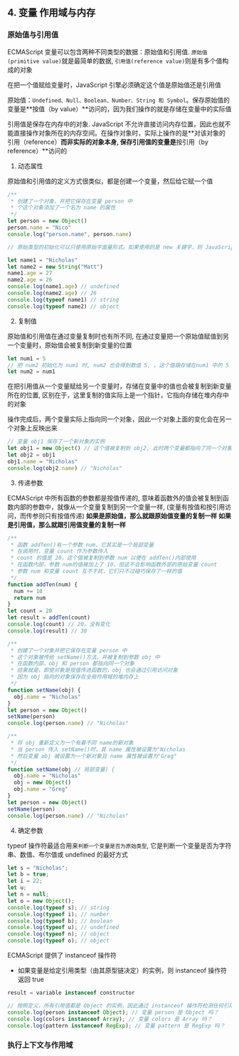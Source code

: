 ## 4. 变量 作用域与内存

### 原始值与引用值

ECMAScript 变量可以包含两种不同类型的数据：原始值和引用值. `原始值(primitive value)`就是最简单的数据, `引用值(reference value)`则是有多个值构成的对象

在把一个值赋给变量时，JavaScript 引擎必须确定这个值是原始值还是引用值

原始值：`Undefined、Null、Boolean、Number、String 和 Symbol`。保存原始值的变量是**按值（by value）**访问的，因为我们操作的就是存储在变量中的实际值

引用值是保存在内存中的对象. JavaScript 不允许直接访问内存位置，因此也就不能直接操作对象所在的内存空间。在操作对象时，实际上操作的是**对该对象的引用（reference）**而非实际的对象本身, 保存引用值的变量是**按引用（by reference）**访问的

1. 动态属性

原始值和引用值的定义方式很类似，都是创建一个变量，然后给它赋一个值

```js
/**
 * 创建了一个对象，并把它保存在变量 person 中
 * 个这个对象添加了一个名为 name 的属性
 */
let person = new Object()
person.name = "Nico"
console.log("person.name", person.name)

// 原始类型的初始化可以只使用原始字面量形式。如果使用的是 new 关键字，则 JavaScript 会创建一个 Object 类型的实例，但其行为类似原始值

let name1 = "Nicholas"
let name2 = new String("Matt")
name1.age = 27
name2.age = 26
console.log(name1.age) // undefined
console.log(name2.age) // 26
console.log(typeof name1) // string
console.log(typeof name2) // object
```

2. 复制值

原始值和引用值在通过变量复制时也有所不同, 在通过变量把一个原始值赋值到另一个变量时，原始值会被复制到新变量的位置

```js
let num1 = 5
// 把 num2 初始化为 num1 时, num2 也会得到数值 5, 。这个值跟存储在num1 中的 5 是完全独立的，因为它是那个值的副本
let num2 = num1
```

在把引用值从一个变量赋给另一个变量时，存储在变量中的值也会被复制到新变量所在的位置, 区别在于，这里复制的值实际上是一个指针，它指向存储在堆内存中的对象

操作完成后，两个变量实际上指向同一个对象，因此一个对象上面的变化会在另一个对象上反映出来

```js
// 变量 obj1 保存了一个新对象的实例
let obj1 = new Object() // 这个值被复制到 obj2, 此时两个变量都指向了同一个对象
let obj2 = obj1
obj1.name = "Nicholas"
console.log(obj2.name) // "Nicholas"
```

3. 传递参数

ECMAScript 中所有函数的参数都是按值传递的, 意味着函数外的值会被复制到函数内部的参数中，就像从一个变量复制到另一个变量一样, (变量有按值和按引用访问，而传参则只有按值传递)
**如果是原始值，那么就跟原始值变量的复制一样**
**如果是引用值，那么就跟引用值变量的复制一样**

```js
/**
 * 函数 addTen()有一个参数 num，它其实是一个局部变量
 * 在调用时，变量 count 作为参数传入
 * count 的值是 20，这个值被复制到参数 num 以便在 addTen()内部使用
 * 在函数内部，参数 num的值被加上了 10，但这不会影响函数外部的原始变量 count
 * 参数 num 和变量 count 互不干扰，它们只不过碰巧保存了一样的值
 */
function addTen(num) {
  num += 10
  return num
}
let count = 20
let result = addTen(count)
console.log(count) // 20，没有变化
console.log(result) // 30

/**
 * 创建了一个对象并把它保存在变量 person 中
 * 这个对象被传给 setName()方法，并被复制到参数 obj 中
 * 在函数内部，obj 和 person 都指向同一个对象
 * 结果就是，即使对象是按值传进函数的，obj 也会通过引用访问对象
 * 因为 obj 指向的对象保存在全局作用域的堆内存上
 */
function setName(obj) {
  obj.name = "Nicholas"
}
let person = new Object()
setName(person)
console.log(person.name) // "Nicholas"

/**
 * 将 obj 重新定义为一个有着不同 name的新对象
 * 当 person 传入 setName()时，其 name 属性被设置为"Nicholas
 * 然后变量 obj 被设置为一个新对象且 name 属性被设置为"Greg"
 */
function setName(obj // 局部变量) {
  obj.name = "Nicholas"
  obj = new Object()
  obj.name = "Greg"
}
let person = new Object()
setName(person)
console.log(person.name) // "Nicholas"
```

4. 确定参数

typeof 操作符最适合用来`判断一个变量是否为原始类型`, 它是判断一个变量是否为字符串、数值、布尔值或 undefined 的最好方式

```js
let s = "Nicholas"; 
let b = true; 
let i = 22; 
let u; 
let n = null; 
let o = new Object(); 
console.log(typeof s); // string 
console.log(typeof i); // number 
console.log(typeof b); // boolean 
console.log(typeof u); // undefined 
console.log(typeof n); // object 
console.log(typeof o); // object
```

ECMAScript 提供了 instanceof 操作符

- 如果变量是给定引用类型（由其原型链决定）的实例，则 instanceof 操作符返回 true

```js
result = variable instanceof constructor

// 按照定义，所有引用值都是 Object 的实例，因此通过 instanceof 操作符检测任何引用值和Object 构造函数都会返回 true
console.log(person instanceof Object); // 变量 person 是 Object 吗？
console.log(colors instanceof Array); // 变量 colors 是 Array 吗？
console.log(pattern instanceof RegExp); // 变量 pattern 是 RegExp 吗？
```

### 执行上下文与作用域
